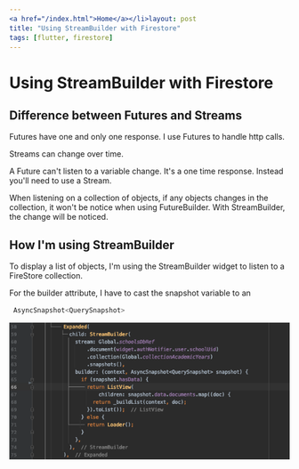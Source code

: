 ```yaml
---
<a href="/index.html">Home</a></li>layout: post
title: "Using StreamBuilder with Firestore"
tags: [flutter, firestore]
---
```


# Using StreamBuilder with Firestore

## Difference between Futures and Streams

Futures have one and only one response.  I use Futures to handle http calls.  

Streams can change over time.

A Future can't listen to a variable change.  It's a one time response.  Instead you'll need to use a Stream.

When listening on a collection of objects, if any objects changes in the collection, it won't be notice when using FutureBuilder.  With StreamBuilder, the change will be noticed.

## How I'm using StreamBuilder

To display a list of objects, I'm using the StreamBuilder widget to listen to a FireStore collection.

For the builder attribute, I have to cast the snapshot variable to an

```dart
 AsyncSnapshot<QuerySnapshot>
```

![Screen Shot 2020-11-10 at 6.25.15 AM](/assets/2020-11-10-using-streambuilder-with-firestore/Screen%20Shot%202020-11-10%20at%206.25.15%20AM.png)

